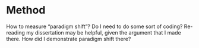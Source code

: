 # Method

How to measure “paradigm shift”? Do I need to do some sort of coding? Re-reading my dissertation may be helpful, given the argument that I made there. How did I demonstrate paradigm shift there?